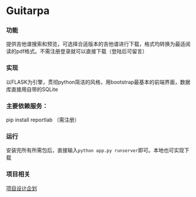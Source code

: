 # Guitarpa
### 功能
提供吉他谱搜索和预览，可选择合适版本的吉他谱进行下载，格式均转换为最适阅读的pdf格式。不需注册登录就可以直接下载（登陆后可留言）

### 实现
以FLASK为引擎，贯彻python简洁的风格，用bootstrap最基本的前端界面，数据库直接用自带的SQLite

### 主要依赖服务：
pip install reportlab （需注册）

### 运行
安装完所有所需包后，直接输入` python app.py runserver `即可。本地也可实现下载

### 项目相关
[项目设计企划](http://blog.csdn.net/kkevinyang/article/details/52738173)
